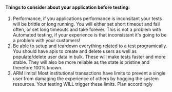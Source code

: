 #### Things to consider about your application before testing:

1. Performance, if you applications performance is inconsitant your tests will be brittle or long running. You will either set short timeout and fail often, or set long timeouts and take forever. This is not a problem with Automated testing, if your experience is that inconsistant it's going to be a problem with your customers!
2. Be able to setup and teardown everything related to a test programically. You should have apis to create and delete users as well as populate/delete user data in bulk. These will make tests faster and more stable. They will also be more reliable as the state is pristine and therefore 100% known.
3. ARM limits! Most institutional transactions have limits to prevent a single user from damaging the experience of others by hogging the system resources. Your testing WILL trigger these limits. Plan accordingly 
